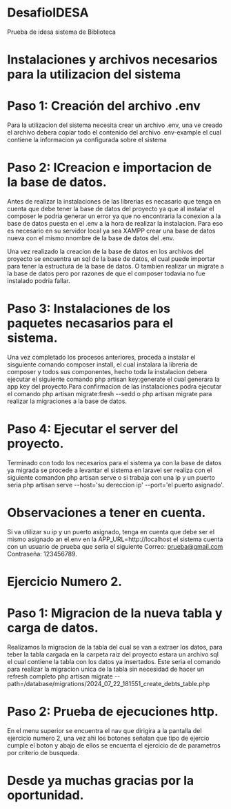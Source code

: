 # DesafioIDESA
Prueba de idesa sistema de Biblioteca

# Instalaciones y archivos necesarios para la utilizacion del sistema

# Paso 1: Creación del archivo .env
Para la utilizacion del sistema necesita crear un archivo .env, una ve creado el archivo debera copiar todo el
contenido del archivo .env-example el cual contiene la informacion ya configurada sobre el sistema


# Paso 2: ICreacion e importacion de la base de datos.
Antes de realizar la instalaciones de las librerias es necasario que tenga en cuenta que debe tener la base de
datos del proyecto ya que al instalar el composer le podria generar un error ya que no encontraria la conexion
a la base de datos puesta en el .env a la hora de realizar la instalacion. Para eso es necesario en su servidor local
ya sea XAMPP crear una base de datos nueva con el mismo nnombre de la base de datos del .env.

Una vez realizado la creacion de la base de datos en los archivos del proyecto se encuentra un sql de la base de datos,
el cual puede importar para tener la estructura de la base de datos. O tambien realizar un migrate a la base de datos
pero por razones de que el composer todavia no fue instalado podria fallar.

# Paso 3: Instalaciones de los paquetes necasarios para el sistema.
Una vez completado los procesos anteriores, proceda a instalar el sisguiente comando composer install,
el cual instalara la libreria de composer y todos sus componentes, hecho toda la instalacion debera ejecutar el
siguiente comando php artisan key:generate el cual generara la app key del proyecto.Para confirmacion de las instalaciones 
podra ejecutar el comando php artisan migrate:fresh --sedd o php artisan migrate para realizar la migraciones a la base de datos.

# Paso 4: Ejecutar el server del proyecto.
Terminado con todo los necesarios para el sistema ya con la base de datos ya migrada se procede a levantar el sistema
en laravel ser realiza con el siguiente comandon php artisan serve o si trabaja con una ip y un puerto 
seria php artisan serve --host='su dereccion ip' --port='el puerto asignado'.

# Observaciones a tener en cuenta.
Si va utilizar su ip y un puerto asignado, tenga en cuenta que debe ser el mismo asignado an el.env en la APP_URL=http://localhost
el sistema cuenta con un usuario de prueba que seria el siguiente
Correo: prueba@gmail.com Contraseña: 123456789.


# Ejercicio Numero 2.

# Paso 1: Migracion de la nueva tabla y carga de datos.
Realizamos la migracion de la tabla del cual se van a extraer los datos, para teber la tabla cargada en la carpeta raiz del proyecto
estara un archivo sql el cual contiene la tabla con los datos ya insertados. Este seria el comando para realizar la migracion unica de 
la tabla sin necesidad de hacer un refresh completo php artisan migrate --path=/database/migrations/2024_07_22_181551_create_debts_table.php

# Paso 2: Prueba de ejecuciones http.
En el menu superior se encuentra el nav que dirigira a la pantalla del ejercicio numero 2, una vez ahi los botones señalan que tipo de ejercio
cumple el boton y abajo de ellos se encuenta el ejercicio de de parametros por criterio de busqueda.

# Desde ya muchas gracias por la oportunidad.
